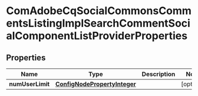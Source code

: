 

# ComAdobeCqSocialCommonsCommentsListingImplSearchCommentSocialComponentListProviderProperties

## Properties

Name | Type | Description | Notes
------------ | ------------- | ------------- | -------------
**numUserLimit** | [**ConfigNodePropertyInteger**](ConfigNodePropertyInteger.md) |  |  [optional]



